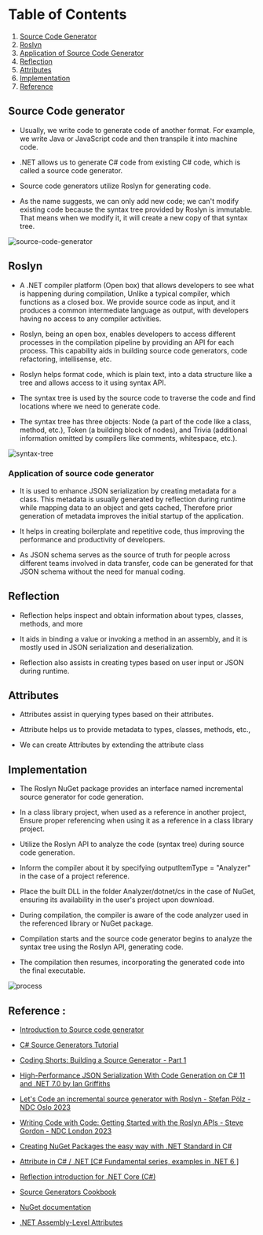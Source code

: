 # Table of Contents

1. [Source Code Generator](#source-code-generator)
1. [Roslyn](#roslyn)
1. [Application of Source Code Generator](#application-of-source-code-generator)
1. [Reflection](#reflection)
1. [Attributes](#attributes)
1. [Implementation](#implementation)
1. [Reference](#reference)

## Source Code generator

- Usually, we write code to generate code of another format. For example, we write Java or JavaScript code and then transpile it into machine code.

- .NET allows us to generate C# code from existing C# code, which is called a source code generator.

- Source code generators utilize Roslyn for generating code.

- As the name suggests, we can only add new code; we can't modify existing code because the syntax tree provided by Roslyn is immutable. That means when we modify it, it will create a new copy of that syntax tree.

![source-code-generator](https://github.com/mathanraj0601/JsonSchemaSourceGeneratorTask/assets/98396468/388daf06-4c01-4060-becf-9c82394c079a)


## Roslyn

- A .NET compiler platform (Open box) that allows developers to see what is happening during compilation, Unlike a typical compiler, which functions as a closed box. We provide source code as input, and it produces a common intermediate language as output, with developers having no access to any compiler activities.

- Roslyn, being an open box, enables developers to access different processes in the compilation pipeline by providing
  an API for each process. This capability aids in building source code generators, code refactoring, intellisense, etc.

- Roslyn helps format code, which is plain text, into a data structure like a tree and allows access to it using syntax API.

- The syntax tree is used by the source code to traverse the code and find locations where we need to generate code.

- The syntax tree has three objects: Node (a part of the code like a class, method, etc.), Token (a building block of nodes),
  and Trivia (additional information omitted by compilers like comments, whitespace, etc.).

![syntax-tree](https://github.com/mathanraj0601/JsonSchemaSourceGeneratorTask/assets/98396468/ae012874-f3d7-476e-b7c1-d2cc47c68e6c)


### Application of source code generator

- It is used to enhance JSON serialization by creating metadata for a class. This metadata is usually generated by reflection during runtime while mapping data to an object and gets cached, Therefore prior generation of metadata improves the initial startup of the application.

- It helps in creating boilerplate and repetitive code, thus improving the performance and productivity of developers.

- As JSON schema serves as the source of truth for people across different teams involved in data transfer, code can be generated for that JSON schema without the need for manual coding.

## Reflection

- Reflection helps inspect and obtain information about types, classes, methods, and more

- It aids in binding a value or invoking a method in an assembly, and it is mostly used in JSON serialization and deserialization.

- Reflection also assists in creating types based on user input or JSON during runtime.

## Attributes

- Attributes assist in querying types based on their attributes.
  
- Attribute helps us to provide metadata to types, classes, methods, etc.,
  
- We can create Attributes by extending the attribute class

## Implementation

- The Roslyn NuGet package provides an interface named incremental source generator for code generation.

- In a class library project, when used as a reference in another project, Ensure proper referencing when using it as a reference in a class library project.

- Utilize the Roslyn API to analyze the code (syntax tree) during source code generation.

- Inform the compiler about it by specifying outputItemType = "Analyzer" in the case of a project reference.

- Place the built DLL in the folder Analyzer/dotnet/cs in the case of NuGet, ensuring its availability in the user's project upon download.

- During compilation, the compiler is aware of the code analyzer used in the referenced library or NuGet package.

- Compilation starts and the source code generator begins to analyze the syntax tree using the Roslyn API, generating code.

- The compilation then resumes, incorporating the generated code into the final executable.

 ![process](https://github.com/mathanraj0601/JsonSchemaSourceGeneratorTask/assets/98396468/ef04257a-c13c-464e-a8e1-51b6776433dc)


## Reference :

- [Introduction to Source code generator](https://learn.microsoft.com/en-us/dotnet/csharp/roslyn-sdk/source-generators-overview)

- [C# Source Generators Tutorial](https://youtu.be/IUMZH5Z4r00?si=Qd2LenzkQl9tHK2F)

- [Coding Shorts: Building a Source Generator - Part 1](https://youtu.be/KNUUkD9OoOQ?si=yhQIhzYQg5dD0a1A)

- [High-Performance JSON Serialization With Code Generation on C# 11 and .NET 7.0 by Ian Griffiths](https://youtu.be/aTcD-axJBac?si=qGk9Hp8DTkn28bJp)

- [Let's Code an incremental source generator with Roslyn - Stefan Pölz - NDC Oslo 2023](https://www.youtube.com/watch?v=BfYxZ4mfv0E&t=2289s)

- [Writing Code with Code: Getting Started with the Roslyn APIs - Steve Gordon - NDC London 2023](https://www.youtube.com/watch?v=2AtNjxnwxZk&t=2113s)

- [Creating NuGet Packages the easy way with .NET Standard in C#](https://www.youtube.com/watch?v=AF1y9gLcxjQ&t=3631s)

- [Attribute in C# / .NET [C# Fundamental series, examples in .NET 6 ]](https://www.youtube.com/watch?v=N0uaB7oQb_s)

- [Reflection introduction for .NET Core (C#)](https://www.youtube.com/watch?v=N0uaB7oQb_s)

- [Source Generators Cookbook](https://github.com/dotnet/roslyn/blob/main/docs/features/source-generators.cookbook.md#package-a-generator-as-a-nuget-package)

- [NuGet documentation](https://learn.microsoft.com/en-us/nuget/)

- [.NET Assembly-Level Attributes](https://www.youtube.com/watch?v=noxNMji-DRw)
